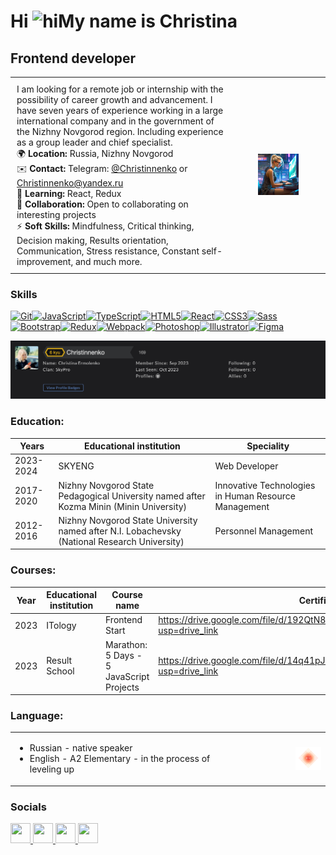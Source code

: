 # Hi ![hi](https://user-images.githubusercontent.com/18350557/176309783-0785949b-9127-417c-8b55-ab5a4333674e.gif)My name is Christina

## Frontend developer

<table style="width: 100%; border-collapse: collapse; border-color: white !important;">
  <tr>
    <td style="width: 70%; vertical-align: top; padding: 10px;">
      <ul style="list-style: none; padding: 0; margin: 0;">
      <li>I am looking for a remote job or internship with the possibility of career growth and advancement. I have seven years of experience working in a large international company and in the government of the Nizhny Novgorod region. Including experience as a group leader and chief specialist.</li>
        <li>🌍 <strong>Location:</strong> Russia, Nizhny Novgorod</li>
        <li>✉️ <strong>Contact:</strong> Telegram: <a href="https://t.me/Christinnenko" target="_blank">@Christinnenko</a> or <a href="mailto:Christinnenko@yandex.ru">Christinnenko@yandex.ru</a></li>
        <li>🧠 <strong>Learning:</strong> React, Redux</li>
        <li>🤝 <strong>Collaboration:</strong> Open to collaborating on interesting projects</li>
        <li>⚡ <strong>Soft Skills:</strong> Mindfulness, Critical thinking, Decision making, Results orientation, Communication, Stress resistance, Constant self-improvement, and much more.</li>
      </ul>
    </td>
    <td style="width: 30%; text-align: center; padding: 10px;">
      <div style="width: 50%; margin: 0 auto;">
        <img src="images/IT-girl.jpg" style="width: 100%; height: auto;" alt="IT-Girl">
      </div>
    </td>
  </tr>
</table>

### Skills

<p align="left">
<a href="https://git-scm.com/" target="_blank" rel="noreferrer"><img src="https://raw.githubusercontent.com/danielcranney/readme-generator/main/public/icons/skills/git-colored.svg" width="36" height="36" alt="Git" /></a><a href="https://developer.mozilla.org/en-US/docs/Web/JavaScript" target="_blank" rel="noreferrer"><img src="https://raw.githubusercontent.com/danielcranney/readme-generator/main/public/icons/skills/javascript-colored.svg" width="36" height="36" alt="JavaScript" /></a><a href="https://www.typescriptlang.org/" target="_blank" rel="noreferrer"><img src="https://raw.githubusercontent.com/danielcranney/readme-generator/main/public/icons/skills/typescript-colored.svg" width="36" height="36" alt="TypeScript" /></a><a href="https://developer.mozilla.org/en-US/docs/Glossary/HTML5" target="_blank" rel="noreferrer"><img src="https://raw.githubusercontent.com/danielcranney/readme-generator/main/public/icons/skills/html5-colored.svg" width="36" height="36" alt="HTML5" /></a><a href="https://reactjs.org/" target="_blank" rel="noreferrer"><img src="https://raw.githubusercontent.com/danielcranney/readme-generator/main/public/icons/skills/react-colored.svg" width="36" height="36" alt="React" /></a><a href="https://www.w3.org/TR/CSS/#css" target="_blank" rel="noreferrer"><img src="https://raw.githubusercontent.com/danielcranney/readme-generator/main/public/icons/skills/css3-colored.svg" width="36" height="36" alt="CSS3" /></a><a href="https://sass-lang.com/" target="_blank" rel="noreferrer"><img src="https://raw.githubusercontent.com/danielcranney/readme-generator/main/public/icons/skills/sass-colored.svg" width="36" height="36" alt="Sass" /></a><a href="https://getbootstrap.com/" target="_blank" rel="noreferrer"><img src="https://raw.githubusercontent.com/danielcranney/readme-generator/main/public/icons/skills/bootstrap-colored.svg" width="36" height="36" alt="Bootstrap" /></a><a href="https://redux.js.org/" target="_blank" rel="noreferrer"><img src="https://raw.githubusercontent.com/danielcranney/readme-generator/main/public/icons/skills/redux-colored.svg" width="36" height="36" alt="Redux" /></a><a href="https://webpack.js.org/" target="_blank" rel="noreferrer"><img src="https://raw.githubusercontent.com/danielcranney/readme-generator/main/public/icons/skills/webpack-colored.svg" width="36" height="36" alt="Webpack" /></a><a href="https://www.adobe.com/uk/products/photoshop.html" target="_blank" rel="noreferrer"><img src="https://raw.githubusercontent.com/danielcranney/readme-generator/main/public/icons/skills/photoshop-colored.svg" width="36" height="36" alt="Photoshop" /></a><a href="https://www.adobe.com/uk/products/illustrator.html" target="_blank" rel="noreferrer"><img src="https://raw.githubusercontent.com/danielcranney/readme-generator/main/public/icons/skills/illustrator-colored.svg" width="36" height="36" alt="Illustrator" /></a><a href="https://www.figma.com/" target="_blank" rel="noreferrer"><img src="https://raw.githubusercontent.com/danielcranney/readme-generator/main/public/icons/skills/figma-colored.svg" width="36" height="36" alt="Figma" /></a>
</p>

![Codewars level](images/Codewars.png)

### Education:

| Years     | Educational institution                                                                      | Speciality                                           |
| --------- | -------------------------------------------------------------------------------------------- | ---------------------------------------------------- |
| 2023-2024 | SKYENG                                                                                       | Web Developer                                        |
| 2017-2020 | Nizhny Novgorod State Pedagogical University named after Kozma Minin (Minin University)      | Innovative Technologies in Human Resource Management |
| 2012-2016 | Nizhny Novgorod State University named after N.I. Lobachevsky (National Research University) | Personnel Management                                 |

### Courses:

| Year | Educational institution | Сourse name                              | Certificate                                                                             |
| ---- | ----------------------- | ---------------------------------------- | --------------------------------------------------------------------------------------- |
| 2023 | ITology                 | Frontend Start                           | <https://drive.google.com/file/d/192QtN8yJM5ZrkNJli6NN-jbxhFii9rOd/view?usp=drive_link> |
| 2023 | Result School           | Marathon: 5 Days - 5 JavaScript Projects | <https://drive.google.com/file/d/14q41pJ6uzRgZE8EidFnjPor8TEfOmDNv/view?usp=drive_link> |

### Language:

<table style="width: 100%;">
  <tr>
    <td style="width: 70%; vertical-align: top;">
   <ul>
      <li>Russian - native speaker</li>
      <li>English - A2 Elementary - in the process of leveling up</li>
  </ul>
    </td>
    <td style="width: 30%;">
      <img src="images/English.png" style="float: right; margin-left: 10px;" width="30%" height="30%" alt="English level">
    </td>
  </tr>
</table>

### Socials

<p align="left"> <a href="https://www.codepen.io/Christinnenko" target="_blank" rel="noreferrer"> <picture> <source media="(prefers-color-scheme: dark)" srcset="https://raw.githubusercontent.com/danielcranney/readme-generator/main/public/icons/socials/codepen-dark.svg" /> <source media="(prefers-color-scheme: light)" srcset="https://raw.githubusercontent.com/danielcranney/readme-generator/main/public/icons/socials/codepen.svg" /> <img src="https://raw.githubusercontent.com/danielcranney/readme-generator/main/public/icons/socials/codepen.svg" width="32" height="32" /> </picture> </a> <a href="https://discord.com/users/christina_28534" target="_blank" rel="noreferrer"> <picture> <source media="(prefers-color-scheme: dark)" srcset="undefined" /> <source media="(prefers-color-scheme: light)" srcset="https://raw.githubusercontent.com/danielcranney/readme-generator/main/public/icons/socials/discord.svg" /> <img src="https://raw.githubusercontent.com/danielcranney/readme-generator/main/public/icons/socials/discord.svg" width="32" height="32" /> </picture> </a> <a href="https://www.github.com/Christinnenko" target="_blank" rel="noreferrer"> <picture> <source media="(prefers-color-scheme: dark)" srcset="https://raw.githubusercontent.com/danielcranney/readme-generator/main/public/icons/socials/github-dark.svg" /> <source media="(prefers-color-scheme: light)" srcset="https://raw.githubusercontent.com/danielcranney/readme-generator/main/public/icons/socials/github.svg" /> <img src="https://raw.githubusercontent.com/danielcranney/readme-generator/main/public/icons/socials/github.svg" width="32" height="32" /> </picture> </a> <a href="http://www.instagram.com/Christinnenko" target="_blank" rel="noreferrer"> <picture> <source media="(prefers-color-scheme: dark)" srcset="undefined" /> <source media="(prefers-color-scheme: light)" srcset="https://raw.githubusercontent.com/danielcranney/readme-generator/main/public/icons/socials/instagram.svg" /> <img src="https://raw.githubusercontent.com/danielcranney/readme-generator/main/public/icons/socials/instagram.svg" width="32" height="32" /> </picture> </a></p>
